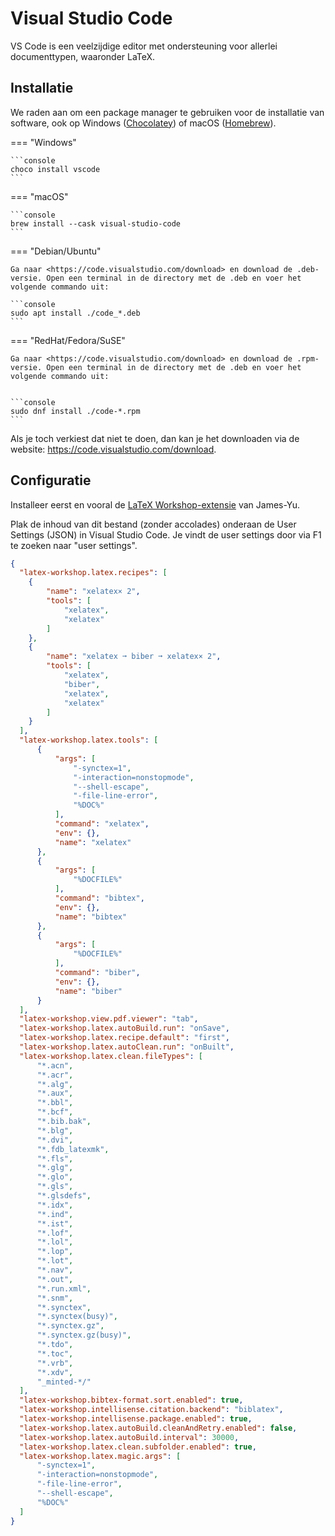 # Visual Studio Code

VS Code is een veelzijdige editor met ondersteuning voor allerlei documenttypen, waaronder LaTeX.

## Installatie


We raden aan om een package manager te gebruiken voor de installatie van software, ook op Windows ([Chocolatey](https://chocolatey.org)) of macOS ([Homebrew](https://brew.sh/)).

=== "Windows"

    ```console
    choco install vscode
    ```

=== "macOS"

    ```console
    brew install --cask visual-studio-code
    ```

=== "Debian/Ubuntu"

    Ga naar <https://code.visualstudio.com/download> en download de .deb-versie. Open een terminal in de directory met de .deb en voer het volgende commando uit:

    ```console
    sudo apt install ./code_*.deb
    ```

=== "RedHat/Fedora/SuSE"

    Ga naar <https://code.visualstudio.com/download> en download de .rpm-versie. Open een terminal in de directory met de .deb en voer het volgende commando uit:


    ```console
    sudo dnf install ./code-*.rpm
    ```

Als je toch verkiest dat niet te doen, dan kan je het downloaden via de website: <https://code.visualstudio.com/download>.

## Configuratie

Installeer eerst en vooral de [LaTeX Workshop-extensie](https://marketplace.visualstudio.com/items?itemName=James-Yu.latex-workshop) van James-Yu.

Plak de inhoud van dit bestand (zonder accolades) onderaan de User Settings (JSON) in Visual Studio Code. Je vindt de user settings door via F1 te zoeken naar "user settings".

```json
{
  "latex-workshop.latex.recipes": [
    {
        "name": "xelatex× 2",
        "tools": [
            "xelatex",
            "xelatex"
        ]
    },
    {
        "name": "xelatex ➞ biber ➞ xelatex× 2",
        "tools": [
            "xelatex",
            "biber",
            "xelatex",
            "xelatex"
        ]
    }
  ],
  "latex-workshop.latex.tools": [
      {
          "args": [
              "-synctex=1",
              "-interaction=nonstopmode",
              "--shell-escape",
              "-file-line-error",
              "%DOC%"
          ],
          "command": "xelatex",
          "env": {},
          "name": "xelatex"
      },
      {
          "args": [
              "%DOCFILE%"
          ],
          "command": "bibtex",
          "env": {},
          "name": "bibtex"
      },
      {
          "args": [
              "%DOCFILE%"
          ],
          "command": "biber",
          "env": {},
          "name": "biber"
      }
  ],
  "latex-workshop.view.pdf.viewer": "tab",
  "latex-workshop.latex.autoBuild.run": "onSave",
  "latex-workshop.latex.recipe.default": "first",
  "latex-workshop.latex.autoClean.run": "onBuilt",
  "latex-workshop.latex.clean.fileTypes": [
      "*.acn",
      "*.acr",
      "*.alg",
      "*.aux",
      "*.bbl",
      "*.bcf",
      "*.bib.bak",
      "*.blg",
      "*.dvi",
      "*.fdb_latexmk",
      "*.fls",
      "*.glg",
      "*.glo",
      "*.gls",
      "*.glsdefs",
      "*.idx",
      "*.ind",
      "*.ist",
      "*.lof",
      "*.lol",
      "*.lop",
      "*.lot",
      "*.nav",
      "*.out",
      "*.run.xml",
      "*.snm",
      "*.synctex",
      "*.synctex(busy)",
      "*.synctex.gz",
      "*.synctex.gz(busy)",
      "*.tdo",
      "*.toc",
      "*.vrb",
      "*.xdv",
      "_minted-*/"
  ],
  "latex-workshop.bibtex-format.sort.enabled": true,
  "latex-workshop.intellisense.citation.backend": "biblatex",
  "latex-workshop.intellisense.package.enabled": true,
  "latex-workshop.latex.autoBuild.cleanAndRetry.enabled": false,
  "latex-workshop.latex.autoBuild.interval": 30000,
  "latex-workshop.latex.clean.subfolder.enabled": true,
  "latex-workshop.latex.magic.args": [
      "-synctex=1",
      "-interaction=nonstopmode",
      "-file-line-error",
      "--shell-escape",
      "%DOC%"
  ]
}
```
